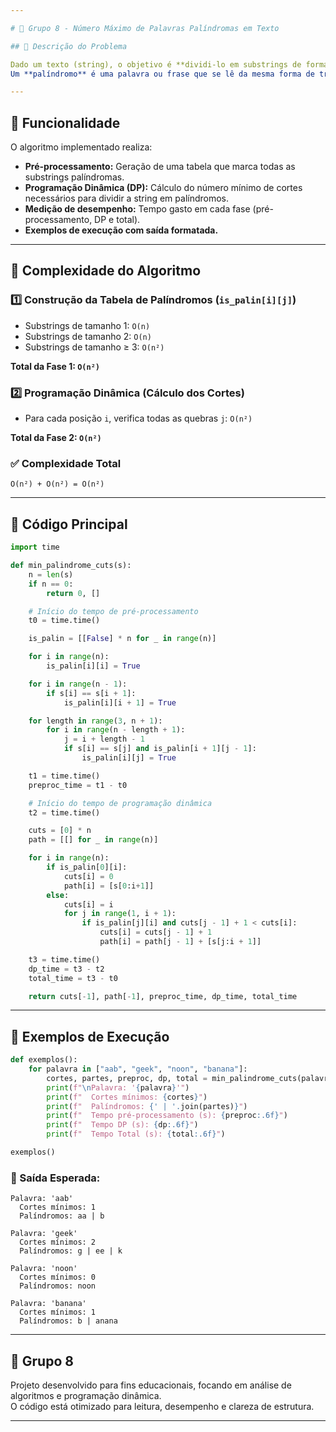 ```yaml
---

# 🔁 Grupo 8 - Número Máximo de Palavras Palíndromas em Texto

## 🧩 Descrição do Problema

Dado um texto (string), o objetivo é **dividi-lo em substrings de forma que cada uma seja um palíndromo**, minimizando o número de cortes necessários.  
Um **palíndromo** é uma palavra ou frase que se lê da mesma forma de trás para frente (ex: "ana", "radar", "noon").

---
```


## 🚀 Funcionalidade

O algoritmo implementado realiza:

* **Pré-processamento:** Geração de uma tabela que marca todas as substrings palíndromas.
* **Programação Dinâmica (DP):** Cálculo do número mínimo de cortes necessários para dividir a string em palíndromos.
* **Medição de desempenho:** Tempo gasto em cada fase (pré-processamento, DP e total).
* **Exemplos de execução com saída formatada.**

---

## 🧠 Complexidade do Algoritmo

### 1️⃣ Construção da Tabela de Palíndromos (`is_palin[i][j]`)

* Substrings de tamanho 1: `O(n)`
* Substrings de tamanho 2: `O(n)`
* Substrings de tamanho ≥ 3: `O(n²)`

**Total da Fase 1: `O(n²)`**

### 2️⃣ Programação Dinâmica (Cálculo dos Cortes)

* Para cada posição `i`, verifica todas as quebras `j`: `O(n²)`

**Total da Fase 2: `O(n²)`**

### ✅ Complexidade Total

```
O(n²) + O(n²) = O(n²)
```

---

## 📄 Código Principal

```python
import time

def min_palindrome_cuts(s):
    n = len(s)
    if n == 0:
        return 0, []

    # Início do tempo de pré-processamento
    t0 = time.time()

    is_palin = [[False] * n for _ in range(n)]

    for i in range(n):
        is_palin[i][i] = True

    for i in range(n - 1):
        if s[i] == s[i + 1]:
            is_palin[i][i + 1] = True

    for length in range(3, n + 1):
        for i in range(n - length + 1):
            j = i + length - 1
            if s[i] == s[j] and is_palin[i + 1][j - 1]:
                is_palin[i][j] = True

    t1 = time.time()
    preproc_time = t1 - t0

    # Início do tempo de programação dinâmica
    t2 = time.time()

    cuts = [0] * n
    path = [[] for _ in range(n)]

    for i in range(n):
        if is_palin[0][i]:
            cuts[i] = 0
            path[i] = [s[0:i+1]]
        else:
            cuts[i] = i
            for j in range(1, i + 1):
                if is_palin[j][i] and cuts[j - 1] + 1 < cuts[i]:
                    cuts[i] = cuts[j - 1] + 1
                    path[i] = path[j - 1] + [s[j:i + 1]]

    t3 = time.time()
    dp_time = t3 - t2
    total_time = t3 - t0

    return cuts[-1], path[-1], preproc_time, dp_time, total_time
```

---

## 🧪 Exemplos de Execução

```python
def exemplos():
    for palavra in ["aab", "geek", "noon", "banana"]:
        cortes, partes, preproc, dp, total = min_palindrome_cuts(palavra)
        print(f"\nPalavra: '{palavra}'")
        print(f"  Cortes mínimos: {cortes}")
        print(f"  Palíndromos: {' | '.join(partes)}")
        print(f"  Tempo pré-processamento (s): {preproc:.6f}")
        print(f"  Tempo DP (s): {dp:.6f}")
        print(f"  Tempo Total (s): {total:.6f}")

exemplos()
```

### 📌 Saída Esperada:

```
Palavra: 'aab'
  Cortes mínimos: 1
  Palíndromos: aa | b

Palavra: 'geek'
  Cortes mínimos: 2
  Palíndromos: g | ee | k

Palavra: 'noon'
  Cortes mínimos: 0
  Palíndromos: noon

Palavra: 'banana'
  Cortes mínimos: 1
  Palíndromos: b | anana
```

---

## 👥 Grupo 8

Projeto desenvolvido para fins educacionais, focando em análise de algoritmos e programação dinâmica.  
O código está otimizado para leitura, desempenho e clareza de estrutura.

---